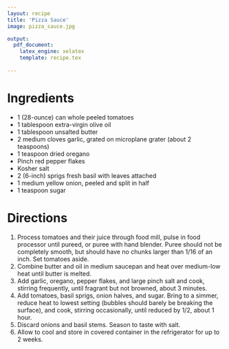 ```yaml
---
layout: recipe
title: 'Pizza Sauce'
image: pizza_sauce.jpg

output: 
  pdf_document:
    latex_engine: xelatex
    template: recipe.tex
    
---
```


# Ingredients

- 1 (28-ounce) can whole peeled tomatoes
- 1 tablespoon extra-virgin olive oil
- 1 tablespoon unsalted butter
- 2 medium cloves garlic, grated on microplane grater (about 2 teaspoons)
- 1 teaspoon dried oregano
- Pinch red pepper flakes
- Kosher salt
- 2 (6-inch) sprigs fresh basil with leaves attached
- 1 medium yellow onion, peeled and split in half
- 1 teaspoon sugar

# Directions

1. Process tomatoes and their juice through food mill, pulse in food processor until pureed, or puree with hand blender. Puree should not be completely smooth, but should have no chunks larger than 1/16 of an inch. Set tomatoes aside.
2. Combine butter and oil in medium saucepan and heat over medium-low heat until butter is melted. 
3. Add garlic, oregano, pepper flakes, and large pinch salt and cook, stirring frequently, until fragrant but not browned, about 3 minutes. 
4. Add tomatoes, basil sprigs, onion halves, and sugar. Bring to a simmer, reduce heat to lowest setting (bubbles should barely be breaking the surface), and cook, stirring occasionally, until reduced by 1/2, about 1 hour. 
5. Discard onions and basil stems. Season to taste with salt. 
6. Allow to cool and store in covered container in the refrigerator for up to 2 weeks.